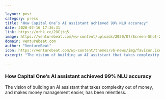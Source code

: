 ```yaml
---

layout: post
category: press
title: "How Capital One’s AI assistant achieved 99% NLU accuracy"
date: 2020-07-16 17:36:31
link: https://vrhk.co/2OCjtq5
image: https://venturebeat.com/wp-content/uploads/2020/07/Screen-Shot-2020-07-15-at-6.09.56-PM.png?w=1200&strip=all
domain: venturebeat.com
author: "VentureBeat"
icon: https://venturebeat.com/wp-content/themes/vb-news/img/favicon.ico
excerpt: "The vision of building an AI assistant that takes complexity out of money, and makes money management easier, has been relentless."

---
```


### How Capital One’s AI assistant achieved 99% NLU accuracy

The vision of building an AI assistant that takes complexity out of money, and makes money management easier, has been relentless.